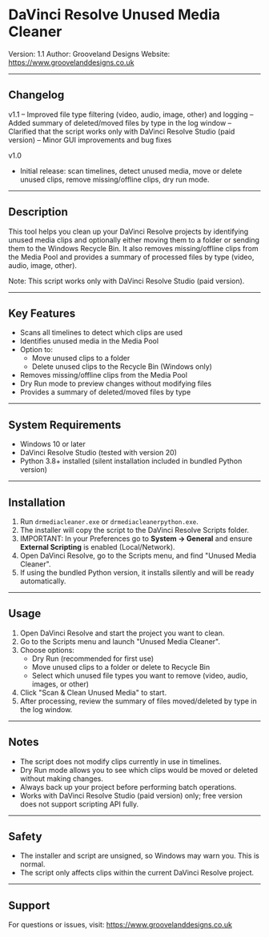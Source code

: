 DaVinci Resolve Unused Media Cleaner
====================================

Version: 1.1
Author: Grooveland Designs
Website: https://www.groovelanddesigns.co.uk

-----
Changelog
-----

v1.1
– Improved file type filtering (video, audio, image, other) and logging
– Added summary of deleted/moved files by type in the log window
– Clarified that the script works only with DaVinci Resolve Studio (paid version)
– Minor GUI improvements and bug fixes

v1.0
- Initial release: scan timelines, detect unused media, move or delete unused clips, remove missing/offline clips, dry run mode.

-----
Description
-----

This tool helps you clean up your DaVinci Resolve projects by identifying unused media clips and optionally either moving them to a folder or sending them to the Windows Recycle Bin. It also removes missing/offline clips from the Media Pool and provides a summary of processed files by type (video, audio, image, other).

Note: This script works only with DaVinci Resolve Studio (paid version).

-----
Key Features
-----

- Scans all timelines to detect which clips are used
- Identifies unused media in the Media Pool
- Option to:
  * Move unused clips to a folder
  * Delete unused clips to the Recycle Bin (Windows only)
- Removes missing/offline clips from the Media Pool
- Dry Run mode to preview changes without modifying files
- Provides a summary of deleted/moved files by type

-----
System Requirements
-----

- Windows 10 or later
- DaVinci Resolve Studio (tested with version 20)
- Python 3.8+ installed (silent installation included in bundled Python version)

-----
Installation
-----

1. Run `drmediacleaner.exe` or `drmediacleanerpython.exe`.
2. The installer will copy the script to the DaVinci Resolve Scripts folder.
3. IMPORTANT: In your Preferences go to **System → General** and ensure **External Scripting** is enabled (Local/Network).
4. Open DaVinci Resolve, go to the Scripts menu, and find "Unused Media Cleaner".
5. If using the bundled Python version, it installs silently and will be ready automatically.

-----
Usage
-----

1. Open DaVinci Resolve and start the project you want to clean.
2. Go to the Scripts menu and launch "Unused Media Cleaner".
3. Choose options:
   - Dry Run (recommended for first use)
   - Move unused clips to a folder or delete to Recycle Bin
   - Select which unused file types you want to remove (video, audio, images, or other)
4. Click "Scan & Clean Unused Media" to start.
5. After processing, review the summary of files moved/deleted by type in the log window.

-----
Notes
-----

- The script does not modify clips currently in use in timelines.
- Dry Run mode allows you to see which clips would be moved or deleted without making changes.
- Always back up your project before performing batch operations.
- Works with DaVinci Resolve Studio (paid version) only; free version does not support scripting API fully.

-----
Safety
-----

- The installer and script are unsigned, so Windows may warn you. This is normal.
- The script only affects clips within the current DaVinci Resolve project.

-----
Support
-----

For questions or issues, visit: https://www.groovelanddesigns.co.uk
